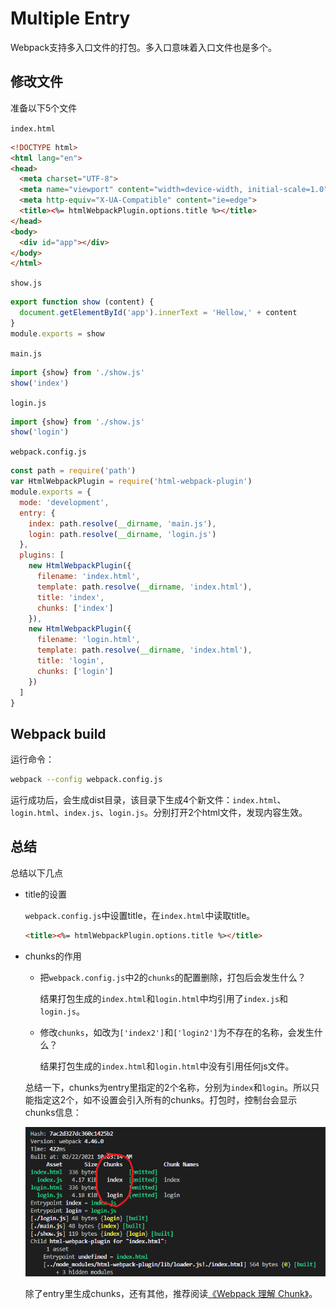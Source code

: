 # Multiple Entry

Webpack支持多入口文件的打包。多入口意味着入口文件也是多个。

## 修改文件

准备以下5个文件

`index.html`

```html
<!DOCTYPE html>
<html lang="en">
<head>
  <meta charset="UTF-8">
  <meta name="viewport" content="width=device-width, initial-scale=1.0">
  <meta http-equiv="X-UA-Compatible" content="ie=edge">
  <title><%= htmlWebpackPlugin.options.title %></title>
</head>
<body>
  <div id="app"></div>
</body>
</html>
```

`show.js`

```javascript
export function show (content) {
  document.getElementById('app').innerText = 'Hellow,' + content
}
module.exports = show
```

`main.js`

```javascript
import {show} from './show.js'
show('index')
```

`login.js`

```javascript
import {show} from './show.js'
show('login')
```

`webpack.config.js`

```javascript
const path = require('path')
var HtmlWebpackPlugin = require('html-webpack-plugin')
module.exports = {
  mode: 'development',
  entry: {
    index: path.resolve(__dirname, 'main.js'),
    login: path.resolve(__dirname, 'login.js')
  },
  plugins: [
    new HtmlWebpackPlugin({
      filename: 'index.html',
      template: path.resolve(__dirname, 'index.html'),
      title: 'index',
      chunks: ['index']
    }),
    new HtmlWebpackPlugin({
      filename: 'login.html',
      template: path.resolve(__dirname, 'index.html'),
      title: 'login',
      chunks: ['login']
    })
  ]
}
```

## Webpack build

运行命令：

```bash
webpack --config webpack.config.js
```

运行成功后，会生成dist目录，该目录下生成4个新文件：`index.html`、`login.html`、`index.js`、`login.js`。分别打开2个html文件，发现内容生效。

## 总结

总结以下几点

- title的设置

  `webpack.config.js`中设置title，在`index.html`中读取title。

  ```html
  <title><%= htmlWebpackPlugin.options.title %></title>
  ```

- chunks的作用

  - 把`webpack.config.js`中2的`chunks`的配置删除，打包后会发生什么？

    结果打包生成的`index.html`和`login.html`中均引用了`index.js`和`login.js`。

  - 修改`chunks`，如改为`['index2']`和`['login2']`为不存在的名称，会发生什么？

    结果打包生成的`index.html`和`login.html`中没有引用任何js文件。

  总结一下，chunks为entry里指定的2个名称，分别为`index`和`login`。所以只能指定这2个，如不设置会引入所有的chunks。打包时，控制台会显示chunks信息：

  ![image-20210222102737336](https://raw.githubusercontent.com/David-Shi-1989/img-bed/master/image-20210222102737336.png)

  除了entry里生成chunks，还有其他，推荐阅读[《Webpack 理解 Chunk》](https://juejin.cn/post/6844903889393680392)。
